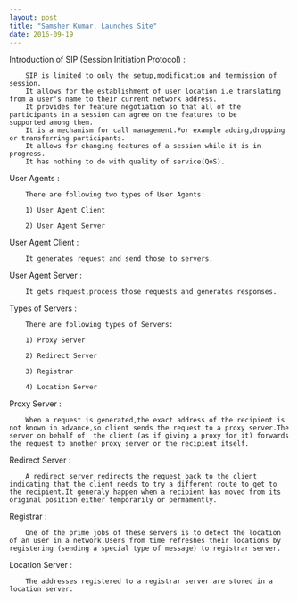```yaml
---
layout: post
title: "Samsher Kumar, Launches Site"
date: 2016-09-19
---
```


Introduction of SIP (Session Initiation Protocol) :

        SIP is limited to only the setup,modification and termission of session.
        It allows for the establishment of user location i.e translating from a user's name to their current network address.
        It provides for feature negotiation so that all of the participants in a session can agree on the features to be       supported among them.
        It is a mechanism for call management.For example adding,dropping or transferring participants. 
        It allows for changing features of a session while it is in progress.
        It has nothing to do with quality of service(QoS).

User Agents :

        There are following two types of User Agents:
        
        1) User Agent Client
        
        2) User Agent Server
        
        
User Agent Client :

        It generates request and send those to servers.
        
User Agent Server :

        It gets request,process those requests and generates responses.

Types of Servers :

        There are following types of Servers:
        
        1) Proxy Server
        
        2) Redirect Server
        
        3) Registrar
        
        4) Location Server
        
        
Proxy Server :

        When a request is generated,the exact address of the recipient is not known in advance,so client sends the request to a proxy server.The server on behalf of  the client (as if giving a proxy for it) forwards the request to another proxy server or the recipient itself.
        
Redirect Server :

        A redirect server redirects the request back to the client indicating that the client needs to try a different route to get to the recipient.It generaly happen when a recipient has moved from its original position either temporarily or permamently.
        
Registrar :

        One of the prime jobs of these servers is to detect the location of an user in a network.Users from time refreshes their locations by registering (sending a special type of message) to registrar server.
        
Location Server :

        The addresses registered to a registrar server are stored in a location server.
        
        
